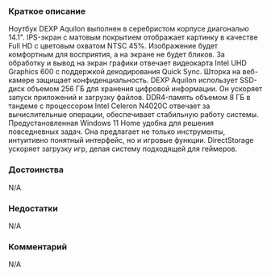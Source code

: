 ### **Краткое описание**
Ноутбук DEXP Aquilon выполнен в серебристом корпусе диагональю 14.1". IPS-экран с матовым покрытием отображает картинку в качестве Full HD с цветовым охватом NTSC 45%. Изображение будет комфортным для восприятия, а на экране не будет бликов. За обработку и вывод на экран графики отвечает видеокарта Intel UHD Graphics 600 с поддержкой декодирования Quick Sync. Шторка на веб-камере защищает конфиденциальность.  DEXP Aquilon использует SSD-диск объемом 256 ГБ для хранения цифровой информации. Он ускоряет запуск приложений и загрузку файлов. DDR4-память объемом 8 ГБ в тандеме с процессором Intel Celeron N4020C отвечает за вычислительные операции, обеспечивает стабильную работу системы. Предустановленная Windows 11 Home удобна для решения повседневных задач. Она предлагает не только инструменты, интуитивно понятный интерфейс, но и игровые функции. DirectStorage ускоряет загрузку игр, делая систему подходящей для геймеров.

### **Достоинства**
N/A

### **Недостатки**
N/A

### **Комментарий**
N/A
